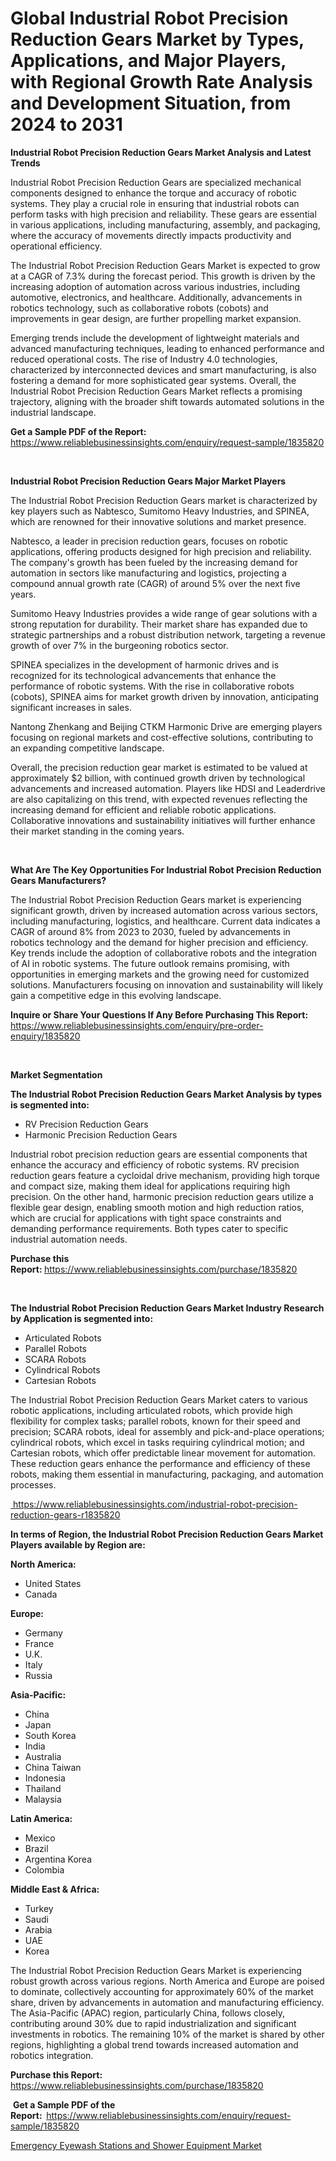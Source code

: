 <p><h1>Global Industrial Robot Precision Reduction Gears Market by Types, Applications, and Major Players, with Regional Growth Rate Analysis and Development Situation, from 2024 to 2031</h1></p><p><strong>Industrial Robot Precision Reduction Gears Market Analysis and Latest Trends</strong></p>
<p><p>Industrial Robot Precision Reduction Gears are specialized mechanical components designed to enhance the torque and accuracy of robotic systems. They play a crucial role in ensuring that industrial robots can perform tasks with high precision and reliability. These gears are essential in various applications, including manufacturing, assembly, and packaging, where the accuracy of movements directly impacts productivity and operational efficiency.</p><p>The Industrial Robot Precision Reduction Gears Market is expected to grow at a CAGR of 7.3% during the forecast period. This growth is driven by the increasing adoption of automation across various industries, including automotive, electronics, and healthcare. Additionally, advancements in robotics technology, such as collaborative robots (cobots) and improvements in gear design, are further propelling market expansion.</p><p>Emerging trends include the development of lightweight materials and advanced manufacturing techniques, leading to enhanced performance and reduced operational costs. The rise of Industry 4.0 technologies, characterized by interconnected devices and smart manufacturing, is also fostering a demand for more sophisticated gear systems. Overall, the Industrial Robot Precision Reduction Gears Market reflects a promising trajectory, aligning with the broader shift towards automated solutions in the industrial landscape.</p></p>
<p><strong>Get a Sample PDF of the Report:&nbsp;</strong> <a href="https://www.reliablebusinessinsights.com/enquiry/request-sample/1835820?utm_campaign=1119&utm_medium=2&utm_source=Github&utm_content=ia&utm_term=31122024&utm_id=industrial-robot-precision-reduction-gears">https://www.reliablebusinessinsights.com/enquiry/request-sample/1835820</a></p>
<p>&nbsp;</p>
<p><strong>Industrial Robot Precision Reduction Gears Major Market Players</strong></p>
<p><p>The Industrial Robot Precision Reduction Gears market is characterized by key players such as Nabtesco, Sumitomo Heavy Industries, and SPINEA, which are renowned for their innovative solutions and market presence. </p><p>Nabtesco, a leader in precision reduction gears, focuses on robotic applications, offering products designed for high precision and reliability. The company's growth has been fueled by the increasing demand for automation in sectors like manufacturing and logistics, projecting a compound annual growth rate (CAGR) of around 5% over the next five years.</p><p>Sumitomo Heavy Industries provides a wide range of gear solutions with a strong reputation for durability. Their market share has expanded due to strategic partnerships and a robust distribution network, targeting a revenue growth of over 7% in the burgeoning robotics sector.</p><p>SPINEA specializes in the development of harmonic drives and is recognized for its technological advancements that enhance the performance of robotic systems. With the rise in collaborative robots (cobots), SPINEA aims for market growth driven by innovation, anticipating significant increases in sales.</p><p>Nantong Zhenkang and Beijing CTKM Harmonic Drive are emerging players focusing on regional markets and cost-effective solutions, contributing to an expanding competitive landscape.</p><p>Overall, the precision reduction gear market is estimated to be valued at approximately $2 billion, with continued growth driven by technological advancements and increased automation. Players like HDSI and Leaderdrive are also capitalizing on this trend, with expected revenues reflecting the increasing demand for efficient and reliable robotic applications. Collaborative innovations and sustainability initiatives will further enhance their market standing in the coming years.</p></p>
<p>&nbsp;</p>
<p><strong>What Are The Key Opportunities For Industrial Robot Precision Reduction Gears Manufacturers?</strong></p>
<p><p>The Industrial Robot Precision Reduction Gears market is experiencing significant growth, driven by increased automation across various sectors, including manufacturing, logistics, and healthcare. Current data indicates a CAGR of around 8% from 2023 to 2030, fueled by advancements in robotics technology and the demand for higher precision and efficiency. Key trends include the adoption of collaborative robots and the integration of AI in robotic systems. The future outlook remains promising, with opportunities in emerging markets and the growing need for customized solutions. Manufacturers focusing on innovation and sustainability will likely gain a competitive edge in this evolving landscape.</p></p>
<p><strong>Inquire or Share Your Questions If Any Before Purchasing This Report:</strong> <a href="https://www.reliablebusinessinsights.com/enquiry/pre-order-enquiry/1835820?utm_campaign=1119&utm_medium=2&utm_source=Github&utm_content=ia&utm_term=31122024&utm_id=industrial-robot-precision-reduction-gears">https://www.reliablebusinessinsights.com/enquiry/pre-order-enquiry/1835820</a></p>
<p>&nbsp;</p>
<p><strong>Market Segmentation</strong></p>
<p><strong>The Industrial Robot Precision Reduction Gears Market Analysis by types is segmented into:</strong></p>
<p><ul><li>RV Precision Reduction Gears</li><li>Harmonic Precision Reduction Gears</li></ul></p>
<p><p>Industrial robot precision reduction gears are essential components that enhance the accuracy and efficiency of robotic systems. RV precision reduction gears feature a cycloidal drive mechanism, providing high torque and compact size, making them ideal for applications requiring high precision. On the other hand, harmonic precision reduction gears utilize a flexible gear design, enabling smooth motion and high reduction ratios, which are crucial for applications with tight space constraints and demanding performance requirements. Both types cater to specific industrial automation needs.</p></p>
<p><strong>Purchase this Report:&nbsp;</strong><a href="https://www.reliablebusinessinsights.com/purchase/1835820?utm_campaign=1119&utm_medium=2&utm_source=Github&utm_content=ia&utm_term=31122024&utm_id=industrial-robot-precision-reduction-gears">https://www.reliablebusinessinsights.com/purchase/1835820</a></p>
<p>&nbsp;</p>
<p><strong>The Industrial Robot Precision Reduction Gears Market Industry Research by Application is segmented into:</strong></p>
<p><ul><li>Articulated Robots</li><li>Parallel Robots</li><li>SCARA Robots</li><li>Cylindrical Robots</li><li>Cartesian Robots</li></ul></p>
<p><p>The Industrial Robot Precision Reduction Gears Market caters to various robotic applications, including articulated robots, which provide high flexibility for complex tasks; parallel robots, known for their speed and precision; SCARA robots, ideal for assembly and pick-and-place operations; cylindrical robots, which excel in tasks requiring cylindrical motion; and Cartesian robots, which offer predictable linear movement for automation. These reduction gears enhance the performance and efficiency of these robots, making them essential in manufacturing, packaging, and automation processes.</p></p>
<p><a href="https://www.reliablebusinessinsights.com/industrial-robot-precision-reduction-gears-r1835820?utm_campaign=1119&utm_medium=2&utm_source=Github&utm_content=ia&utm_term=31122024&utm_id=industrial-robot-precision-reduction-gears">&nbsp;https://www.reliablebusinessinsights.com/industrial-robot-precision-reduction-gears-r1835820</a></p>
<p><strong>In terms of Region, the Industrial Robot Precision Reduction Gears Market Players available by Region are:</strong></p>
<p>
    <p> <strong> North America: </strong>
        <ul>
            <li>United States</li>
            <li>Canada</li>
        </ul>
        </p> 
    <p> <strong> Europe: </strong>
        <ul>
            <li>Germany</li>
            <li>France</li>
            <li>U.K.</li>
            <li>Italy</li>
            <li>Russia</li>
        </ul>
        </p> 
    <p> <strong> Asia-Pacific: </strong>
        <ul>
            <li>China</li>
            <li>Japan</li>
            <li>South Korea</li>
            <li>India</li>
            <li>Australia</li>
            <li>China Taiwan</li>
            <li>Indonesia</li>
            <li>Thailand</li>
            <li>Malaysia</li>
        </ul>
        </p> 
    <p> <strong> Latin America: </strong>
        <ul>
            <li>Mexico</li>
            <li>Brazil</li>
            <li>Argentina Korea</li>
            <li>Colombia</li>
        </ul>
        </p> 
    <p> <strong> Middle East & Africa: </strong>
        <ul>
            <li>Turkey</li>
            <li>Saudi</li>
            <li>Arabia</li>
            <li>UAE</li>
            <li>Korea</li>
        </ul>
    </p>
    </p>
<p><p>The Industrial Robot Precision Reduction Gears Market is experiencing robust growth across various regions. North America and Europe are poised to dominate, collectively accounting for approximately 60% of the market share, driven by advancements in automation and manufacturing efficiency. The Asia-Pacific (APAC) region, particularly China, follows closely, contributing around 30% due to rapid industrialization and significant investments in robotics. The remaining 10% of the market is shared by other regions, highlighting a global trend towards increased automation and robotics integration.</p></p>
<p><strong>Purchase this Report: </strong><a href="https://www.reliablebusinessinsights.com/purchase/1835820?utm_campaign=1119&utm_medium=2&utm_source=Github&utm_content=ia&utm_term=31122024&utm_id=industrial-robot-precision-reduction-gears">https://www.reliablebusinessinsights.com/purchase/1835820</a></p>
<p>&nbsp;<strong>Get a Sample PDF of the Report:&nbsp;&nbsp;</strong><a href="https://www.reliablebusinessinsights.com/enquiry/request-sample/1835820?utm_campaign=1119&utm_medium=2&utm_source=Github&utm_content=ia&utm_term=31122024&utm_id=industrial-robot-precision-reduction-gears">https://www.reliablebusinessinsights.com/enquiry/request-sample/1835820</a></p>
<p><strong></strong></p>
<p><p><a href="https://github.com/arnoldannice0/Market-Research-Report-List-1/blob/main/emergency-eyewash-stations-and-shower-equipment-market.md?utm_campaign=1119&utm_medium=2&utm_source=Github&utm_content=ia&utm_term=31122024&utm_id=industrial-robot-precision-reduction-gears">Emergency Eyewash Stations and Shower Equipment Market</a></p></p>